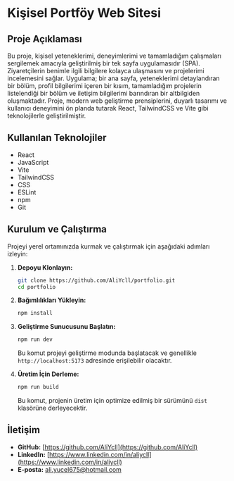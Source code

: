 # Kişisel Portföy Web Sitesi

## Proje Açıklaması
Bu proje, kişisel yeteneklerimi, deneyimlerimi ve tamamladığım çalışmaları sergilemek amacıyla geliştirilmiş bir tek sayfa uygulamasıdır (SPA). Ziyaretçilerin benimle ilgili bilgilere kolayca ulaşmasını ve projelerimi incelemesini sağlar. Uygulama; bir ana sayfa, yeteneklerimi detaylandıran bir bölüm, profil bilgilerimi içeren bir kısım, tamamladığım projelerin listelendiği bir bölüm ve iletişim bilgilerimi barındıran bir altbilgiden oluşmaktadır. Proje, modern web geliştirme prensiplerini, duyarlı tasarımı ve kullanıcı deneyimini ön planda tutarak React, TailwindCSS ve Vite gibi teknolojilerle geliştirilmiştir.

## Kullanılan Teknolojiler
*   React
*   JavaScript
*   Vite
*   TailwindCSS
*   CSS
*   ESLint
*   npm
*   Git

## Kurulum ve Çalıştırma
Projeyi yerel ortamınızda kurmak ve çalıştırmak için aşağıdaki adımları izleyin:

1.  **Depoyu Klonlayın:**
    ```bash
    git clone https://github.com/AliYcll/portfolio.git
    cd portfolio
    ```

2.  **Bağımlılıkları Yükleyin:**
    ```bash
    npm install
    ```

3.  **Geliştirme Sunucusunu Başlatın:**
    ```bash
    npm run dev
    ```
    Bu komut projeyi geliştirme modunda başlatacak ve genellikle `http://localhost:5173` adresinde erişilebilir olacaktır.

4.  **Üretim İçin Derleme:**
    ```bash
    npm run build
    ```
    Bu komut, projenin üretim için optimize edilmiş bir sürümünü `dist` klasörüne derleyecektir.

## İletişim
*   **GitHub:** [https://github.com/AliYcll](https://github.com/AliYcll)
*   **LinkedIn:** [https://www.linkedin.com/in/aliycll](https://www.linkedin.com/in/aliycll)
*   **E-posta:** ali.yucel675@hotmail.com